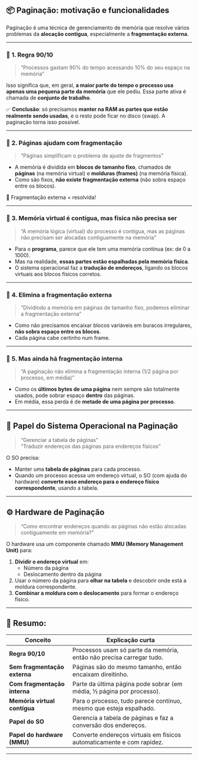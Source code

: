 ## 📦 **Paginação: motivação e funcionalidades**

Paginação é uma técnica de gerenciamento de memória que resolve vários problemas da **alocação contígua**, especialmente a **fragmentação externa**.

---

### 📌 **1. Regra 90/10**

> “Processos gastam 90% do tempo acessando 10% do seu espaço na memória”

Isso significa que, em geral, **a maior parte do tempo o processo usa apenas uma pequena parte da memória** que ele pediu. Essa parte ativa é chamada de **conjunto de trabalho**.

✅ **Conclusão**: só precisamos **manter na RAM as partes que estão realmente sendo usadas**, e o resto pode ficar no disco (swap). A paginação torna isso possível.

---

### 📌 **2. Páginas ajudam com fragmentação**

> “Páginas simplificam o problema de ajuste de fragmentos”

- A memória é dividida em **blocos de tamanho fixo**, chamados de **páginas** (na memória virtual) e **molduras (frames)** (na memória física).
- Como são fixos, **não existe fragmentação externa** (não sobra espaço entre os blocos).
  
📌 Fragmentação externa = resolvida!

---

### 📌 **3. Memória virtual é contígua, mas física não precisa ser**

> “A memória lógica (virtual) do processo é contígua, mas as páginas não precisam ser alocadas contiguamente na memória”

- Para o **programa**, parece que ele tem uma memória contínua (ex: de 0 a 1000).
- Mas na realidade, **essas partes estão espalhadas pela memória física**.
- O sistema operacional faz a **tradução de endereços**, ligando os blocos virtuais aos blocos físicos corretos.

---

### 📌 **4. Elimina a fragmentação externa**

> “Dividindo a memória em páginas de tamanho fixo, podemos eliminar a fragmentação externa”

- Como não precisamos encaixar blocos variáveis em buracos irregulares, **não sobra espaço entre os blocos**.
- Cada página cabe certinho num frame.

---

### 📌 **5. Mas ainda há fragmentação interna**

> “A paginação não elimina a fragmentação interna (1/2 página por processo, em média)”

- Como os **últimos bytes de uma página** nem sempre são totalmente usados, pode sobrar espaço **dentro** das páginas.
- Em média, essa perda é de **metade de uma página por processo**.

---

## 🧠 Papel do Sistema Operacional na Paginação

> “Gerenciar a tabela de páginas”  
> “Traduzir endereços das páginas para endereços físicos”

O SO precisa:

- Manter uma **tabela de páginas** para cada processo.
- Quando um processo acessa um endereço virtual, o SO (com ajuda do hardware) **converte esse endereço para o endereço físico correspondente**, usando a tabela.

---

## ⚙️ Hardware de Paginação

> “Como encontrar endereços quando as páginas não estão alocadas contiguamente em memória?”

O hardware usa um componente chamado **MMU (Memory Management Unit)** para:

1. **Dividir o endereço virtual** em:
   - Número da página
   - Deslocamento dentro da página
2. Usar o número da página para **olhar na tabela** e descobrir onde está a moldura correspondente.
3. **Combinar a moldura com o deslocamento** para formar o endereço físico.

---

## 🎯 Resumo:

| Conceito                       | Explicação curta                                                            |
|-------------------------------|-----------------------------------------------------------------------------|
| **Regra 90/10**               | Processos usam só parte da memória, então não precisa carregar tudo.       |
| **Sem fragmentação externa**  | Páginas são do mesmo tamanho, então encaixam direitinho.                   |
| **Com fragmentação interna**  | Parte da última página pode sobrar (em média, ½ página por processo).       |
| **Memória virtual contígua**  | Para o processo, tudo parece contínuo, mesmo que esteja espalhado.         |
| **Papel do SO**               | Gerencia a tabela de páginas e faz a conversão dos endereços.              |
| **Papel do hardware (MMU)**   | Converte endereços virtuais em físicos automaticamente e com rapidez.      |

---
